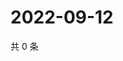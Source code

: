 # 2022-09-12

共 0 条

<!-- BEGIN WEIBO -->
<!-- 最后更新时间 Mon Sep 12 2022 05:15:53 GMT+0800 (China Standard Time) -->

<!-- END WEIBO -->
